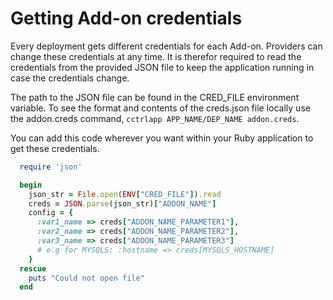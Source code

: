# Getting Add-on credentials

Every deployment gets different credentials for each Add-on. Providers can change these credentials at any time. It is therefor required to read  the credentials from the provided JSON file to keep the application running in case the credentials change.

The path to the JSON file can be found in the CRED_FILE environment variable. To see the format and contents of the creds.json file locally use the addon.creds command, `cctrlapp APP_NAME/DEP_NAME addon.creds`.

You can add this code wherever you want within your Ruby application to get these credentials.

~~~ruby
  require 'json'

  begin
    json_str = File.open(ENV["CRED_FILE"]).read
    creds = JSON.parse(json_str)["ADDON_NAME"]
    config = {
      :var1_name => creds["ADDON_NAME_PARAMETER1"],
      :var2_name => creds["ADDON_NAME_PARAMETER2"],
      :var3_name => creds["ADDON_NAME_PARAMETER3"]
      # e.g for MYSQLS: :hostname => creds[MYSQLS_HOSTNAME]
    }
  rescue
    puts "Could not open file"
  end
~~~
